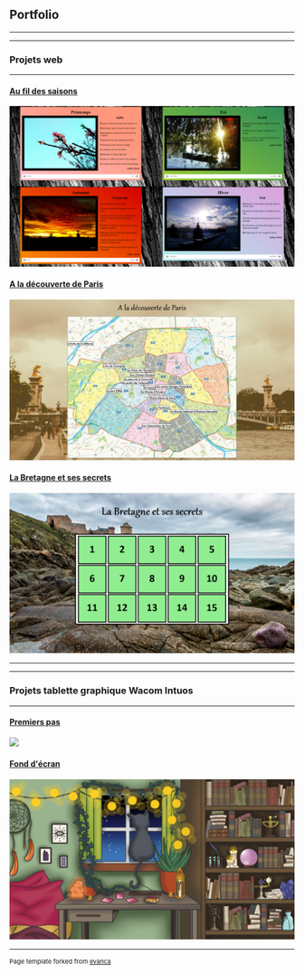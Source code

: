 ## Portfolio

---
---

### Projets web

---

#### [Au fil des saisons](/infos_saisons.md)
<img src="images/saisons/presentation_saisons.png"/>

#### [A la découverte de Paris](/infos_paris.md)
<img src="images/paris/accueil_paris.png"/>

#### [La Bretagne et ses secrets](/infos_bretagne.md)
<img src="images/bretagne/accueil_bretagne.png"/>

---
---

### Projets tablette graphique Wacom Intuos

---

#### [Premiers pas](/premiers_pas.md)
<img src="images/graphique/past_and_future_v1.png"/>

#### [Fond d'écran](/fonddecran.md)
<img src="images/graphique/chamber.png"/>

---
<p style="font-size:11px">Page template forked from <a href="https://github.com/evanca/quick-portfolio">evanca</a></p>
<!-- Remove above link if you don't want to attibute -->
